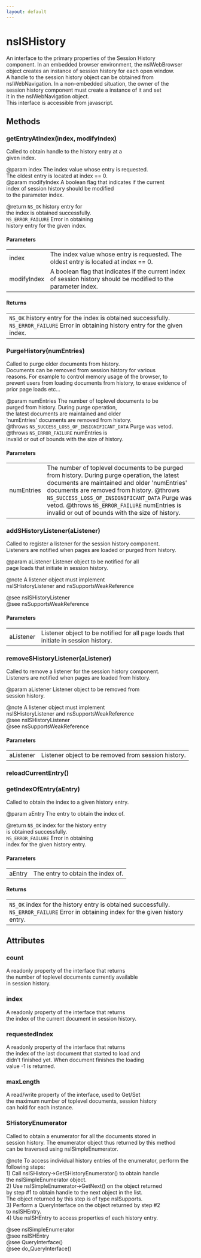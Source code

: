 ```yaml
---
layout: default
---
```


# nsISHistory #
  
An interface to the primary properties of the Session History  
component. In an embedded browser environment, the nsIWebBrowser  
object creates an instance of session history for each open window.  
A handle to the session history object can be obtained from  
nsIWebNavigation. In a non-embedded situation, the  owner of the  
session history component must create a instance of it and set  
it in the nsIWebNavigation object.  
This interface is accessible from javascript.  
  

## Methods ##

### getEntryAtIndex(index, modifyIndex) ###
  
Called to obtain handle to the history entry at a  
given index.  
  
@param index             The index value whose entry is requested.  
                         The oldest entry is located at index == 0.  
@param modifyIndex       A boolean flag that indicates if the current  
                         index of session history should be modified   
                         to the parameter index.  
  
@return                  <code>NS_OK</code> history entry for   
                         the index is obtained successfully.  
                         <code>NS_ERROR_FAILURE</code> Error in obtaining  
                         history entry for the given index.  
  

#### Parameters ####

<table>

<tr>
<td>index</td>
<td>The index value whose entry is requested.  
                         The oldest entry is located at index == 0.  
</td>
</tr>

<tr>
<td>modifyIndex</td>
<td>A boolean flag that indicates if the current  
                         index of session history should be modified   
                         to the parameter index.  
</td>
</tr>

</table>

#### Returns ####

<table>

<tr>
<td><code>NS_OK</code> history entry for   
                         the index is obtained successfully.  
                         <code>NS_ERROR_FAILURE</code> Error in obtaining  
                         history entry for the given index.  
</td>
</tr>

</table>

### PurgeHistory(numEntries) ###
  
Called to purge older documents from history.  
Documents can be removed from session history for various   
reasons. For example to  control memory usage of the browser, to   
prevent users from loading documents from history, to erase evidence of  
prior page loads etc...  
  
@param numEntries        The number of toplevel documents to be  
                         purged from history. During purge operation,  
                         the latest documents are maintained and older   
                         'numEntries' documents are removed from history.  
@throws                  <code>NS_SUCCESS_LOSS_OF_INSIGNIFICANT_DATA</code> Purge was vetod.  
@throws                  <code>NS_ERROR_FAILURE</code> numEntries is  
                         invalid or out of bounds with the size of history.  
                           
  

#### Parameters ####

<table>

<tr>
<td>numEntries</td>
<td>The number of toplevel documents to be  
                         purged from history. During purge operation,  
                         the latest documents are maintained and older   
                         'numEntries' documents are removed from history.  
@throws                  <code>NS_SUCCESS_LOSS_OF_INSIGNIFICANT_DATA</code> Purge was vetod.  
@throws                  <code>NS_ERROR_FAILURE</code> numEntries is  
                         invalid or out of bounds with the size of history.  
</td>
</tr>

</table>

### addSHistoryListener(aListener) ###
  
Called to register a listener for the session history component.  
Listeners are notified when pages are loaded or purged from history.  
  
@param aListener         Listener object to be notified for all  
                         page loads that initiate in session history.  
  
@note                    A listener object must implement   
                         nsISHistoryListener and nsSupportsWeakReference  
  
@see nsISHistoryListener  
@see nsSupportsWeakReference  
  

#### Parameters ####

<table>

<tr>
<td>aListener</td>
<td>Listener object to be notified for all  
                         page loads that initiate in session history.  
</td>
</tr>

</table>

### removeSHistoryListener(aListener) ###
  
Called to remove a listener for the session history component.  
Listeners are notified when pages are loaded from history.  
  
@param aListener         Listener object to be removed from   
                         session history.  
  
@note                    A listener object must implement   
                         nsISHistoryListener and nsSupportsWeakReference  
@see nsISHistoryListener  
@see nsSupportsWeakReference  
  

#### Parameters ####

<table>

<tr>
<td>aListener</td>
<td>Listener object to be removed from   
                         session history.  
</td>
</tr>

</table>

### reloadCurrentEntry() ###

### getIndexOfEntry(aEntry) ###
  
Called to obtain the index to a given history entry.  
  
@param aEntry            The entry to obtain the index of.  
  
@return                  <code>NS_OK</code> index for the history entry  
                         is obtained successfully.  
                         <code>NS_ERROR_FAILURE</code> Error in obtaining  
                         index for the given history entry.  
  

#### Parameters ####

<table>

<tr>
<td>aEntry</td>
<td>The entry to obtain the index of.  
</td>
</tr>

</table>

#### Returns ####

<table>

<tr>
<td><code>NS_OK</code> index for the history entry  
                         is obtained successfully.  
                         <code>NS_ERROR_FAILURE</code> Error in obtaining  
                         index for the given history entry.  
</td>
</tr>

</table>

## Attributes ##

### count ###
  
A readonly property of the interface that returns   
the number of toplevel documents currently available  
in session history.  
  

### index ###
  
A readonly property of the interface that returns   
the index of the current document in session history.  
  

### requestedIndex ###
  
A readonly property of the interface that returns   
the index of the last document that started to load and  
didn't finished yet. When document finishes the loading  
value -1 is returned.  
  

### maxLength ###
  
A read/write property of the interface, used to Get/Set  
the maximum number of toplevel documents, session history   
can hold for each instance.   
  

### SHistoryEnumerator ###
  
Called to obtain a enumerator for all the  documents stored in   
session history. The enumerator object thus returned by this method  
can be traversed using nsISimpleEnumerator.   
  
@note  To access individual history entries of the enumerator, perform the  
       following steps:  
       1) Call nsISHistory->GetSHistoryEnumerator() to obtain handle   
          the nsISimpleEnumerator object.  
       2) Use nsISimpleEnumerator->GetNext() on the object returned  
          by step #1 to obtain handle to the next object in the list.   
          The object returned by this step is of type nsISupports.  
       3) Perform a QueryInterface on the object returned by step #2   
          to nsISHEntry.  
       4) Use nsISHEntry to access properties of each history entry.   
  
@see nsISimpleEnumerator  
@see nsISHEntry  
@see QueryInterface()  
@see do_QueryInterface()  
  
